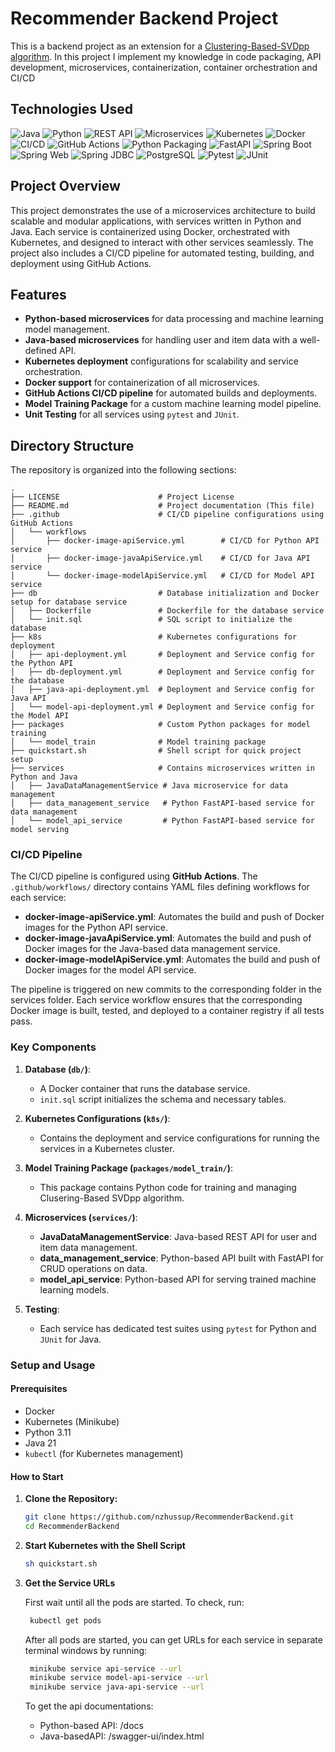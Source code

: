 # Recommender Backend Project

This is a backend project as an extension for a [Clustering-Based-SVDpp algorithm](https://github.com/nzhussup/Clustering-Based-SVDpp). In this project I implement my knowledge in code packaging, API development, microservices, containerization, container orchestration and CI/CD

## Technologies Used

![Java](https://img.shields.io/badge/Java-ED8B00?style=for-the-badge&logo=java&logoColor=white)
![Python](https://img.shields.io/badge/Python-3670A0?style=for-the-badge&logo=python&logoColor=ffdd54)
![REST API](https://img.shields.io/badge/REST_API-005571?style=for-the-badge)
![Microservices](https://img.shields.io/badge/Microservices-0078D7?style=for-the-badge)
![Kubernetes](https://img.shields.io/badge/Kubernetes-326CE5?style=for-the-badge&logo=kubernetes&logoColor=white)
![Docker](https://img.shields.io/badge/Docker-2496ED?style=for-the-badge&logo=docker&logoColor=white)
![CI/CD](https://img.shields.io/badge/CI%2FCD-239120?style=for-the-badge&logo=github-actions&logoColor=white)
![GitHub Actions](https://img.shields.io/badge/GitHub_Actions-2088FF?style=for-the-badge&logo=github-actions&logoColor=white)
![Python Packaging](https://img.shields.io/badge/Python%20Packaging-3776AB?style=for-the-badge&logo=python&logoColor=white)
![FastAPI](https://img.shields.io/badge/FastAPI-009688?style=for-the-badge&logo=fastapi&logoColor=white)
![Spring Boot](https://img.shields.io/badge/Spring_Boot-6DB33F?style=for-the-badge&logo=spring-boot&logoColor=white)
![Spring Web](https://img.shields.io/badge/Spring_Web-6DB33F?style=for-the-badge&logo=spring&logoColor=white)
![Spring JDBC](https://img.shields.io/badge/SpringJDBC-6DB33F?style=for-the-badge&logo=spring&logoColor=white)
![PostgreSQL](https://img.shields.io/badge/PostgreSQL-316192?style=for-the-badge&logo=postgresql&logoColor=white)
![Pytest](https://img.shields.io/badge/Pytest-0A9EDC?style=for-the-badge&logo=pytest&logoColor=white)
![JUnit](https://img.shields.io/badge/JUnit-25A162?style=for-the-badge&logo=junit5&logoColor=white)

## Project Overview

This project demonstrates the use of a microservices architecture to build scalable and modular applications, with services written in Python and Java. Each service is containerized using Docker, orchestrated with Kubernetes, and designed to interact with other services seamlessly. The project also includes a CI/CD pipeline for automated testing, building, and deployment using GitHub Actions.

## Features

- **Python-based microservices** for data processing and machine learning model management.
- **Java-based microservices** for handling user and item data with a well-defined API.
- **Kubernetes deployment** configurations for scalability and service orchestration.
- **Docker support** for containerization of all microservices.
- **GitHub Actions CI/CD pipeline** for automated builds and deployments.
- **Model Training Package** for a custom machine learning model pipeline.
- **Unit Testing** for all services using `pytest` and `JUnit`.

## Directory Structure

The repository is organized into the following sections:

```
.
├── LICENSE                      # Project License
├── README.md                    # Project documentation (This file)
├── .github                      # CI/CD pipeline configurations using GitHub Actions
│   └── workflows
│       ├── docker-image-apiService.yml        # CI/CD for Python API service
│       ├── docker-image-javaApiService.yml    # CI/CD for Java API service
│       └── docker-image-modelApiService.yml   # CI/CD for Model API service
├── db                           # Database initialization and Docker setup for database service
│   ├── Dockerfile               # Dockerfile for the database service
│   └── init.sql                 # SQL script to initialize the database
├── k8s                          # Kubernetes configurations for deployment
│   ├── api-deployment.yml       # Deployment and Service config for the Python API
│   ├── db-deployment.yml        # Deployment and Service config for the database
│   ├── java-api-deployment.yml  # Deployment and Service config for Java API
│   └── model-api-deployment.yml # Deployment and Service config for the Model API
├── packages                     # Custom Python packages for model training
│   └── model_train              # Model training package
├── quickstart.sh                # Shell script for quick project setup
├── services                     # Contains microservices written in Python and Java
│   ├── JavaDataManagementService # Java microservice for data management
│   ├── data_management_service   # Python FastAPI-based service for data management
│   └── model_api_service         # Python FastAPI-based service for model serving
```

### **CI/CD Pipeline**

The CI/CD pipeline is configured using **GitHub Actions**. The `.github/workflows/` directory contains YAML files defining workflows for each service:

- **docker-image-apiService.yml**: Automates the build and push of Docker images for the Python API service.
- **docker-image-javaApiService.yml**: Automates the build and push of Docker images for the Java-based data management service.
- **docker-image-modelApiService.yml**: Automates the build and push of Docker images for the model API service.

The pipeline is triggered on new commits to the corresponding folder in the services folder. Each service workflow ensures that the corresponding Docker image is built, tested, and deployed to a container registry if all tests pass.

### **Key Components**

1. **Database (`db/`)**:

   - A Docker container that runs the database service.
   - `init.sql` script initializes the schema and necessary tables.

2. **Kubernetes Configurations (`k8s/`)**:

   - Contains the deployment and service configurations for running the services in a Kubernetes cluster.

3. **Model Training Package (`packages/model_train/`)**:

   - This package contains Python code for training and managing Clusering-Based SVDpp algorithm.

4. **Microservices (`services/`)**:

   - **JavaDataManagementService**: Java-based REST API for user and item data management.
   - **data_management_service**: Python-based API built with FastAPI for CRUD operations on data.
   - **model_api_service**: Python-based API for serving trained machine learning models.

5. **Testing**:
   - Each service has dedicated test suites using `pytest` for Python and `JUnit` for Java.

### **Setup and Usage**

#### Prerequisites

- Docker
- Kubernetes (Minikube)
- Python 3.11
- Java 21
- `kubectl` (for Kubernetes management)

#### How to Start

1. **Clone the Repository:**

   ```bash
   git clone https://github.com/nzhussup/RecommenderBackend.git
   cd RecommenderBackend
   ```

2. **Start Kubernetes with the Shell Script**

   ```bash
   sh quickstart.sh
   ```

3. **Get the Service URLs**

   First wait until all the pods are started. To check, run:

   ```bash
    kubectl get pods
   ```

   After all pods are started, you can get URLs for each service in separate terminal windows by running:

   ```bash
    minikube service api-service --url
    minikube service model-api-service --url
    minikube service java-api-service --url
   ```

   To get the api documentations:

   - Python-based API: <URL>/docs
   - Java-basedAPI: <URL>/swagger-ui/index.html
